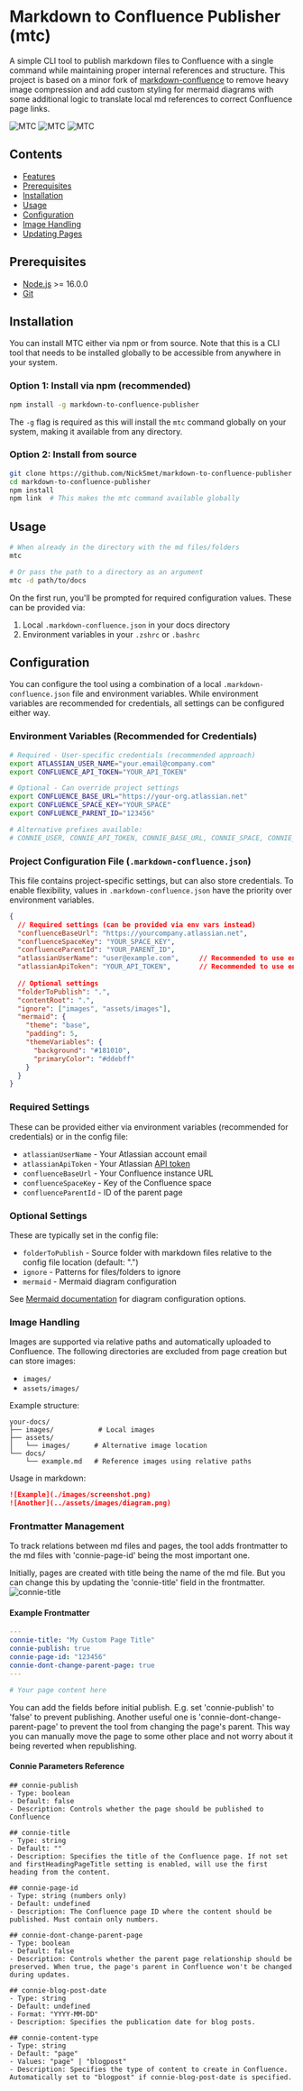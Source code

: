 # Markdown to Confluence Publisher (mtc)

A simple CLI tool to publish markdown files to Confluence with a single command while maintaining proper internal references and structure. This project is based on a minor fork of [markdown-confluence](https://github.com/markdown-confluence/markdown-confluence) to remove heavy image compression and add custom styling for mermaid diagrams with some additional logic to translate local md references to correct Confluence page links.

![MTC](./assets/images/main.png)
![MTC](./assets/images/mermaid-syntax.png)
![MTC](./assets/images/mermaid-styles.png)

## Contents
- [Features](#features)
- [Prerequisites](#prerequisites)
- [Installation](#installation)
- [Usage](#usage)
- [Configuration](#configuration)
- [Image Handling](#image-handling)
- [Updating Pages](#updating-pages)


## Prerequisites

- [Node.js](https://nodejs.org/) >= 16.0.0
- [Git](https://git-scm.com/downloads)

## Installation

You can install MTC either via npm or from source. Note that this is a CLI tool that needs to be installed globally to be accessible from anywhere in your system.

### Option 1: Install via npm (recommended)

```bash
npm install -g markdown-to-confluence-publisher
```

The `-g` flag is required as this will install the `mtc` command globally on your system, making it available from any directory.

### Option 2: Install from source

```bash
git clone https://github.com/NickSmet/markdown-to-confluence-publisher
cd markdown-to-confluence-publisher
npm install
npm link  # This makes the mtc command available globally
```


## Usage

```bash
# When already in the directory with the md files/folders
mtc

# Or pass the path to a directory as an argument
mtc -d path/to/docs
```

On the first run, you'll be prompted for required configuration values. These can be provided via:

1. Local `.markdown-confluence.json` in your docs directory
2. Environment variables in your `.zshrc` or `.bashrc`

## Configuration

You can configure the tool using a combination of a local `.markdown-confluence.json` file and environment variables. While environment variables are recommended for credentials, all settings can be configured either way.

### Environment Variables (Recommended for Credentials)
```bash
# Required - User-specific credentials (recommended approach)
export ATLASSIAN_USER_NAME="your.email@company.com"
export CONFLUENCE_API_TOKEN="YOUR_API_TOKEN"

# Optional - Can override project settings
export CONFLUENCE_BASE_URL="https://your-org.atlassian.net"
export CONFLUENCE_SPACE_KEY="YOUR_SPACE"
export CONFLUENCE_PARENT_ID="123456"

# Alternative prefixes available:
# CONNIE_USER, CONNIE_API_TOKEN, CONNIE_BASE_URL, CONNIE_SPACE, CONNIE_PARENT
```

### Project Configuration File (`.markdown-confluence.json`)
This file contains project-specific settings, but can also store credentials. 
To enable flexibility, values in `.markdown-confluence.json` have the priority over environment variables.

```json
{
  // Required settings (can be provided via env vars instead)
  "confluenceBaseUrl": "https://yourcompany.atlassian.net",
  "confluenceSpaceKey": "YOUR_SPACE_KEY",
  "confluenceParentId": "YOUR_PARENT_ID",
  "atlassianUserName": "user@example.com",     // Recommended to use env var instead
  "atlassianApiToken": "YOUR_API_TOKEN",       // Recommended to use env var instead
  
  // Optional settings
  "folderToPublish": ".",
  "contentRoot": ".",
  "ignore": ["images", "assets/images"],
  "mermaid": {
    "theme": "base",
    "padding": 5,
    "themeVariables": {
      "background": "#181010",
      "primaryColor": "#ddebff"
    }
  }
}
```

### Required Settings
These can be provided either via environment variables (recommended for credentials) or in the config file:
- `atlassianUserName` - Your Atlassian account email
- `atlassianApiToken` - Your Atlassian [API token](https://id.atlassian.com/manage-profile/security/api-tokens)
- `confluenceBaseUrl` - Your Confluence instance URL
- `confluenceSpaceKey` - Key of the Confluence space
- `confluenceParentId` - ID of the parent page

### Optional Settings
These are typically set in the config file:
- `folderToPublish` - Source folder with markdown files relative to the config file location (default: ".")
- `ignore` - Patterns for files/folders to ignore
- `mermaid` - Mermaid diagram configuration

See [Mermaid documentation](https://mermaid.js.org/config/theming.html) for diagram configuration options.

### Image Handling

Images are supported via relative paths and automatically uploaded to Confluence. The following directories are excluded from page creation but can store images:
- `images/`
- `assets/images/`

Example structure:
```
your-docs/
├── images/           # Local images
├── assets/
│   └── images/      # Alternative image location
└── docs/
    └── example.md   # Reference images using relative paths
```

Usage in markdown:
```markdown
![Example](./images/screenshot.png)
![Another](../assets/images/diagram.png)
```


### Frontmatter Management

To track relations between md files and pages, the tool adds frontmatter to the md files with 'connie-page-id' being the most important one.

Initially, pages are created with title being the name of the md file. But you can change this by updating the 'connie-title' field in the frontmatter.
![connie-title](./assets/images/connie-title.png)

#### Example Frontmatter
```yaml
---
connie-title: "My Custom Page Title"
connie-publish: true
connie-page-id: "123456"
connie-dont-change-parent-page: true
---

# Your page content here
```

You can add the fields before initial publish. E.g. set 'connie-publish' to 'false' to prevent publishing. Another useful one is 'connie-dont-change-parent-page' to prevent the tool from changing the page's parent. This way you can manually move the page to some other place and not worry about it being reverted when republishing.

#### Connie Parameters Reference
```
## connie-publish
- Type: boolean
- Default: false
- Description: Controls whether the page should be published to Confluence

## connie-title
- Type: string
- Default: ""
- Description: Specifies the title of the Confluence page. If not set and firstHeadingPageTitle setting is enabled, will use the first heading from the content.

## connie-page-id
- Type: string (numbers only)
- Default: undefined
- Description: The Confluence page ID where the content should be published. Must contain only numbers.

## connie-dont-change-parent-page
- Type: boolean
- Default: false
- Description: Controls whether the parent page relationship should be preserved. When true, the page's parent in Confluence won't be changed during updates.

## connie-blog-post-date
- Type: string
- Default: undefined
- Format: "YYYY-MM-DD"
- Description: Specifies the publication date for blog posts.

## connie-content-type
- Type: string
- Default: "page"
- Values: "page" | "blogpost"
- Description: Specifies the type of content to create in Confluence. Automatically set to "blogpost" if connie-blog-post-date is specified.
```